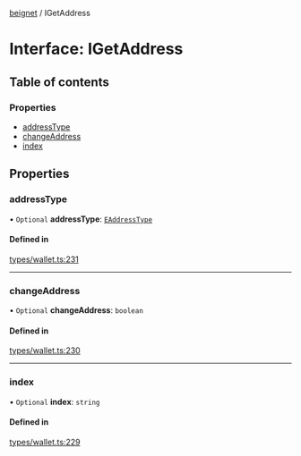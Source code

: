[beignet](../README.md) / IGetAddress

# Interface: IGetAddress

## Table of contents

### Properties

- [addressType](IGetAddress.md#addresstype)
- [changeAddress](IGetAddress.md#changeaddress)
- [index](IGetAddress.md#index)

## Properties

### addressType

• `Optional` **addressType**: [`EAddressType`](../enums/EAddressType.md)

#### Defined in

[types/wallet.ts:231](https://github.com/synonymdev/beignet/blob/88520f5/src/types/wallet.ts#L231)

___

### changeAddress

• `Optional` **changeAddress**: `boolean`

#### Defined in

[types/wallet.ts:230](https://github.com/synonymdev/beignet/blob/88520f5/src/types/wallet.ts#L230)

___

### index

• `Optional` **index**: `string`

#### Defined in

[types/wallet.ts:229](https://github.com/synonymdev/beignet/blob/88520f5/src/types/wallet.ts#L229)
